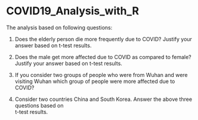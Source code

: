 # COVID19_Analysis_with_R  


The analysis based on following questions:  

1. Does the elderly person die more frequently due to COVID? Justify your answer based on t-test results.  

2. Does the male get more affected due to COVID as compared to female? Justify your answer based on t-test results.   

3. If you consider two groups of people who were from Wuhan and were visiting Wuhan which group of people were more affected due to COVID?  

4. Consider two countries China and South Korea. Answer the above three questions based on  
t-test results.  
